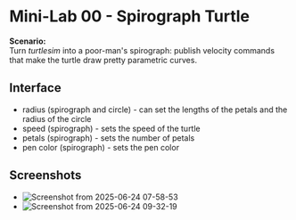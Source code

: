 # Mini-Lab 00 - Spirograph Turtle

**Scenario:**  
Turn *turtlesim* into a poor-man's spirograph: publish velocity commands that make the turtle draw pretty parametric curves.

## Interface
* radius (spirograph and circle) - can set the lengths of the petals and the radius of the circle
* speed (spirograph) - sets the speed of the turtle
* petals (spirograph) - sets the number of petals
* pen color (spirograph) - sets the pen color
  
## Screenshots
* ![Screenshot from 2025-06-24 07-58-53](https://github.com/user-attachments/assets/801473f6-2669-4b2f-803e-3ed2b358c9f3)
* ![Screenshot from 2025-06-24 09-32-19](https://github.com/user-attachments/assets/0939c808-7def-4262-9fea-c834065b1aaf)
